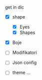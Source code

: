 get in dic
- [x] shape
  - [x] Eyes
  - [x] Shapes
- [x] Boje
- [ ] Modifikatori

- [ ] Json config
 

- [ ] theme ...